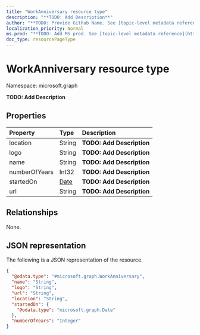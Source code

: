 ```yaml
---
title: "WorkAnniversary resource type"
description: "**TODO: Add Description**"
author: "**TODO: Provide Github Name. See [topic-level metadata reference](https://msgo.azurewebsites.net/add/document/guidelines/metadata.html#topic-level-metadata)**"
localization_priority: Normal
ms.prod: "**TODO: Add MS prod. See [topic-level metadata reference](https://msgo.azurewebsites.net/add/document/guidelines/metadata.html#topic-level-metadata)**"
doc_type: resourcePageType
---
```


# WorkAnniversary resource type


Namespace: microsoft.graph

**TODO: Add Description**

## Properties
|Property|Type|Description|
|:---|:---|:---|
|location|String|**TODO: Add Description**|
|logo|String|**TODO: Add Description**|
|name|String|**TODO: Add Description**|
|numberOfYears|Int32|**TODO: Add Description**|
|startedOn|[Date](../resources/date.md)|**TODO: Add Description**|
|url|String|**TODO: Add Description**|

## Relationships
None.

## JSON representation
The following is a JSON representation of the resource.
<!-- {
  "blockType": "resource",
  "@odata.type": "microsoft.graph.WorkAnniversary"
}
-->
``` json
{
  "@odata.type": "#microsoft.graph.WorkAnniversary",
  "name": "String",
  "logo": "String",
  "url": "String",
  "location": "String",
  "startedOn": {
    "@odata.type": "microsoft.graph.Date"
  },
  "numberOfYears": "Integer"
}
```

